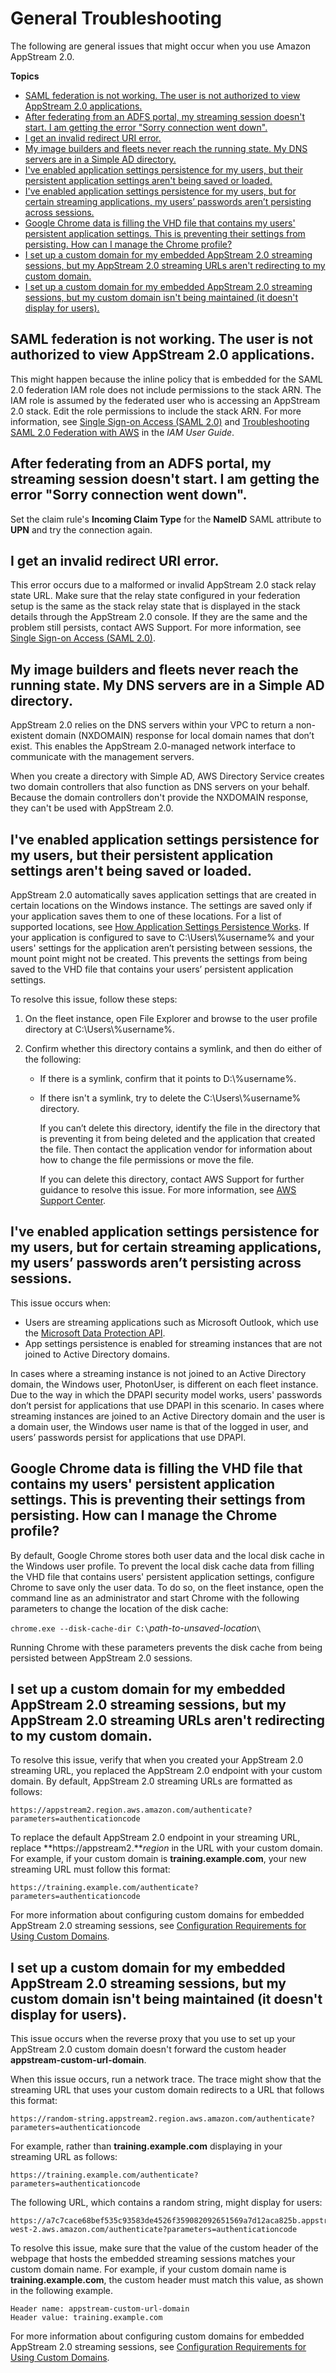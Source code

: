 # General Troubleshooting<a name="troubleshooting-general"></a>

The following are general issues that might occur when you use Amazon AppStream 2\.0\.

**Topics**
+ [SAML federation is not working\. The user is not authorized to view AppStream 2\.0 applications\.](#troubleshooting-13)
+ [After federating from an ADFS portal, my streaming session doesn't start\. I am getting the error "Sorry connection went down"\.](#troubleshooting-adfs-upn)
+ [I get an invalid redirect URI error\.](#troubleshooting-14)
+ [My image builders and fleets never reach the running state\. My DNS servers are in a Simple AD directory\.](#fleets-image-builders-dont-run-simple-ad)
+ [I've enabled application settings persistence for my users, but their persistent application settings aren't being saved or loaded\.](#app-settings-save-load-failure)
+ [I've enabled application settings persistence for my users, but for certain streaming applications, my users’ passwords aren’t persisting across sessions\.](#app-settings-passwords-not-persisting)
+ [Google Chrome data is filling the VHD file that contains my users' persistent application settings\. This is preventing their settings from persisting\. How can I manage the Chrome profile?](#chrome-filling-up-app-settings-VHD)
+ [I set up a custom domain for my embedded AppStream 2\.0 streaming sessions, but my AppStream 2\.0 streaming URLs aren't redirecting to my custom domain\.](#embedded-streaming-sessions-streaming-urls-not-redirected-to-custom-domain)
+ [I set up a custom domain for my embedded AppStream 2\.0 streaming sessions, but my custom domain isn't being maintained \(it doesn't display for users\)\.](#embedded-streaming-sessions-streaming-urls-not-displaying-for-users)

## SAML federation is not working\. The user is not authorized to view AppStream 2\.0 applications\.<a name="troubleshooting-13"></a>

This might happen because the inline policy that is embedded for the SAML 2\.0 federation IAM role does not include permissions to the stack ARN\. The IAM role is assumed by the federated user who is accessing an AppStream 2\.0 stack\. Edit the role permissions to include the stack ARN\. For more information, see [Single Sign\-on Access \(SAML 2\.0\)](external-identity-providers.md) and [Troubleshooting SAML 2\.0 Federation with AWS](https://docs.aws.amazon.com/IAM/latest/UserGuide/troubleshoot_saml.html) in the *IAM User Guide*\.

## After federating from an ADFS portal, my streaming session doesn't start\. I am getting the error "Sorry connection went down"\.<a name="troubleshooting-adfs-upn"></a>

Set the claim rule's **Incoming Claim Type** for the **NameID** SAML attribute to **UPN** and try the connection again\.

## I get an invalid redirect URI error\.<a name="troubleshooting-14"></a>

This error occurs due to a malformed or invalid AppStream 2\.0 stack relay state URL\. Make sure that the relay state configured in your federation setup is the same as the stack relay state that is displayed in the stack details through the AppStream 2\.0 console\. If they are the same and the problem still persists, contact AWS Support\. For more information, see [Single Sign\-on Access \(SAML 2\.0\)](external-identity-providers.md)\.

## My image builders and fleets never reach the running state\. My DNS servers are in a Simple AD directory\.<a name="fleets-image-builders-dont-run-simple-ad"></a>

AppStream 2\.0 relies on the DNS servers within your VPC to return a non\-existent domain \(NXDOMAIN\) response for local domain names that don’t exist\. This enables the AppStream 2\.0\-managed network interface to communicate with the management servers\. 

When you create a directory with Simple AD, AWS Directory Service creates two domain controllers that also function as DNS servers on your behalf\. Because the domain controllers don't provide the NXDOMAIN response, they can't be used with AppStream 2\.0\.

## I've enabled application settings persistence for my users, but their persistent application settings aren't being saved or loaded\.<a name="app-settings-save-load-failure"></a>

AppStream 2\.0 automatically saves application settings that are created in certain locations on the Windows instance\. The settings are saved only if your application saves them to one of these locations\. For a list of supported locations, see [How Application Settings Persistence Works](how-it-works-app-settings-persistence.md)\. If your application is configured to save to C:\\Users\\%username% and your users' settings for the application aren’t persisting between sessions, the mount point might not be created\. This prevents the settings from being saved to the VHD file that contains your users’ persistent application settings\. 

To resolve this issue, follow these steps:

1. On the fleet instance, open File Explorer and browse to the user profile directory at C:\\Users\\%username%\.

1. Confirm whether this directory contains a symlink, and then do either of the following: 
   + If there is a symlink, confirm that it points to D:\\%username%\.
   + If there isn't a symlink, try to delete the C:\\Users\\%username% directory\.

     If you can’t delete this directory, identify the file in the directory that is preventing it from being deleted and the application that created the file\. Then contact the application vendor for information about how to change the file permissions or move the file\.

     If you can delete this directory, contact AWS Support for further guidance to resolve this issue\. For more information, see [AWS Support Center](https://console.aws.amazon.com/support/home#/)\.

## I've enabled application settings persistence for my users, but for certain streaming applications, my users’ passwords aren’t persisting across sessions\.<a name="app-settings-passwords-not-persisting"></a>

This issue occurs when:
+ Users are streaming applications such as Microsoft Outlook, which use the [Microsoft Data Protection API](https://docs.microsoft.com/en-us/windows/desktop/seccng/cng-dpapi)\.
+ App settings persistence is enabled for streaming instances that are not joined to Active Directory domains\. 

In cases where a streaming instance is not joined to an Active Directory domain, the Windows user, PhotonUser, is different on each fleet instance\. Due to the way in which the DPAPI security model works, users' passwords don’t persist for applications that use DPAPI in this scenario\. In cases where streaming instances are joined to an Active Directory domain and the user is a domain user, the Windows user name is that of the logged in user, and users’ passwords persist for applications that use DPAPI\.

## Google Chrome data is filling the VHD file that contains my users' persistent application settings\. This is preventing their settings from persisting\. How can I manage the Chrome profile?<a name="chrome-filling-up-app-settings-VHD"></a>

By default, Google Chrome stores both user data and the local disk cache in the Windows user profile\. To prevent the local disk cache data from filling the VHD file that contains users' persistent application settings, configure Chrome to save only the user data\. To do so, on the fleet instance, open the command line as an administrator and start Chrome with the following parameters to change the location of the disk cache:

`chrome.exe --disk-cache-dir C:\`*path\-to\-unsaved\-location*`\`

Running Chrome with these parameters prevents the disk cache from being persisted between AppStream 2\.0 sessions\.

## I set up a custom domain for my embedded AppStream 2\.0 streaming sessions, but my AppStream 2\.0 streaming URLs aren't redirecting to my custom domain\.<a name="embedded-streaming-sessions-streaming-urls-not-redirected-to-custom-domain"></a>

To resolve this issue, verify that when you created your AppStream 2\.0 streaming URL, you replaced the AppStream 2\.0 endpoint with your custom domain\. By default, AppStream 2\.0 streaming URLs are formatted as follows:

```
https://appstream2.region.aws.amazon.com/authenticate?parameters=authenticationcode
```

To replace the default AppStream 2\.0 endpoint in your streaming URL, replace **https://appstream2\.***region* in the URL with your custom domain\. For example, if your custom domain is **training\.example\.com**, your new streaming URL must follow this format:

```
https://training.example.com/authenticate?parameters=authenticationcode
```

For more information about configuring custom domains for embedded AppStream 2\.0 streaming sessions, see [Configuration Requirements for Using Custom Domains](embed-streaming-sessions.md#configuration-requirements-custom-domains)\.

## I set up a custom domain for my embedded AppStream 2\.0 streaming sessions, but my custom domain isn't being maintained \(it doesn't display for users\)\.<a name="embedded-streaming-sessions-streaming-urls-not-displaying-for-users"></a>

This issue occurs when the reverse proxy that you use to set up your AppStream 2\.0 custom domain doesn't forward the custom header **appstream\-custom\-url\-domain**\. 

When this issue occurs, run a network trace\. The trace might show that the streaming URL that uses your custom domain redirects to a URL that follows this format:

```
https://random-string.appstream2.region.aws.amazon.com/authenticate?parameters=authenticationcode
```

For example, rather than **training\.example\.com** displaying in your streaming URL as follows:

```
https://training.example.com/authenticate?parameters=authenticationcode
```

The following URL, which contains a random string, might display for users:

```
https://a7c7cace68bef535c93583de4526f359082092651569a7d12aca825b.appstream2.us-west-2.aws.amazon.com/authenticate?parameters=authenticationcode
```

To resolve this issue, make sure that the value of the custom header of the webpage that hosts the embedded streaming sessions matches your custom domain name\. For example, if your custom domain name is **training\.example\.com**, the custom header must match this value, as shown in the following example\. 

```
Header name: appstream-custom-url-domain
Header value: training.example.com
```

For more information about configuring custom domains for embedded AppStream 2\.0 streaming sessions, see [Configuration Requirements for Using Custom Domains](embed-streaming-sessions.md#configuration-requirements-custom-domains)\.